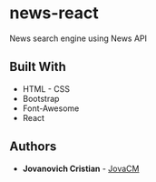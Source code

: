 # news-react

News search engine using News API

## Built With

- HTML - CSS
- Bootstrap
- Font-Awesome
- React

## Authors

- **Jovanovich Cristian** - [JovaCM](https://github.com/cristianjova)

